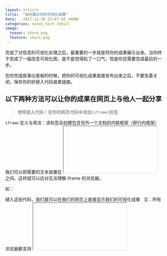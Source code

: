 ```yaml
---
layout: article
title:  "如何展示你的可视化成果"
date:   2017-12-30 23:07:50 +0800
categories: notes_tech Jekyll
image:
  teaser: share.png
  feature: share.png
---
```

完成了对信息的可视化处理之后，最重要的一步就是将你的成果展示出来。当你终于完成了一幅信息可视化图，是不是觉得松了一口气，但是你还需要完成最后的一步。

在你完成故事仪表板的时候，把你的可视化成果直接发布出来之后，不要急着关闭，保存你的好嵌入代码或者链接。
 
## 以下两种方法可以让你的成果在网页上与他人一起分享

> 使用嵌入代码！在你的网页代码中添加`[iframe]`标签
 
 `iframe`
 定义与用法：该标签会创建包含另外一个文档的内联框架（即行内框架）
 我们可以把需要的文本放置在 <iframe> 和 </iframe> 之间，这样就可以应对无法理解 iframe 的浏览器。
 
 如：
 
 键入这些代码，我们就可以在我们的网页上直接显示我们的可视化成果
 
 注：所有浏览器都支持 <iframe> 标签
 
> 使用得到的链接在你的页面中，加入`[a]`(http://www.w3school.com.cn/tags/tag_a.asp)标签，点击就可以显示我们的成果了
 
 <a href="https://public.tableau.com/views/_15988/sheet2?:embed=y&:display_count=yes</a>
 

只要上述的其中一个步骤，你就可以展示你的成果了！
[iframe]:(http://www.w3school.com.cn/tags/tag_iframe.asp)
[a]:(http://www.w3school.com.cn/tags/tag_a.asp)
